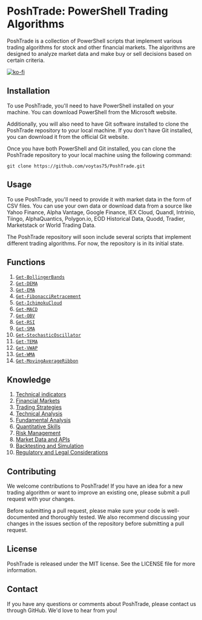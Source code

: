 # PoshTrade: PowerShell Trading Algorithms

PoshTrade is a collection of PowerShell scripts that implement various trading algorithms for stock and other financial markets. The algorithms are designed to analyze market data and make buy or sell decisions based on certain criteria.

[![ko-fi](https://ko-fi.com/img/githubbutton_sm.svg)](https://ko-fi.com/A0A6KYBUS)

## Installation

To use PoshTrade, you'll need to have PowerShell installed on your machine. You can download PowerShell from the Microsoft website.

Additionally, you will also need to have Git software installed to clone the PoshTrade repository to your local machine. If you don't have Git installed, you can download it from the official Git website.

Once you have both PowerShell and Git installed, you can clone the PoshTrade repository to your local machine using the following command:

```git
git clone https://github.com/voytas75/PoshTrade.git
```

## Usage

To use PoshTrade, you'll need to provide it with market data in the form of CSV files. You can use your own data or download data from a source like Yahoo Finance, Alpha Vantage, Google Finance, IEX Cloud, Quandl, Intrinio, Tiingo, AlphaQuantics, Polygon.io, EOD Historical Data, Quodd, Tradier, Marketstack or World Trading Data.

The PoshTrade repository will soon include several scripts that implement different trading algorithms. For now, the repository is in its initial state.

## Functions

1. [`Get-BollingerBands`](/code/Get-BollingerBands.ps1)
2. [`Get-DEMA`](/code/Get-DEMA.ps1)
3. [`Get-EMA`](/code/Get-EMA.ps1)
4. [`Get-FibonacciRetracement`](/code/Get-FibonacciRetracement.ps1)
5. [`Get-IchimokuCloud`](/code/Get-IchimokuCloud.ps1)
6. [`Get-MACD`](/code/Get-MACD.ps1)
7. [`Get-OBV`](/code/Get-OBV.ps1)
8. [`Get-RSI`](/code/Get-RSI.ps1)
9. [`Get-SMA`](/code/Get-SMA.ps1)
10. [`Get-StochasticOscillator`](/code/Get-StochasticOscillator.ps1)
11. [`Get-TEMA`](/code/Get-TEMA.ps1)
12. [`Get-VWAP`](/code/Get-VWAP.ps1)
13. [`Get-WMA`](/code/Get-WMA.ps1)
14. [`Get-MovingAverageRibbon`](./code/Get-MovingAverageRibbon.ps1)

## Knowledge

1. [Technical indicators](./TechnicalIndicators.md)
2. [Financial Markets](./FinancialMarkets.md)
3. [Trading Strategies](./TradingStrategies.md)
4. [Technical Analysis](./TechnicalAnalysis.md)
5. [Fundamental Analysis](./FundamentalAnalysis.md)
6. [Quantitative Skills](./QuantitativeMarkets.md)
7. [Risk Management](./RiskManagement.md)
8. [Market Data and APIs](./MarketDanaAPIs.md)
9. [Backtesting and Simulation](./BacktestingSimulation.md)
10. [Regulatory and Legal Considerations](./Regulatory.md)

## Contributing

We welcome contributions to PoshTrade! If you have an idea for a new trading algorithm or want to improve an existing one, please submit a pull request with your changes.

Before submitting a pull request, please make sure your code is well-documented and thoroughly tested. We also recommend discussing your changes in the issues section of the repository before submitting a pull request.

## License

PoshTrade is released under the MIT license. See the LICENSE file for more information.

## Contact

If you have any questions or comments about PoshTrade, please contact us through GitHub. We'd love to hear from you!
